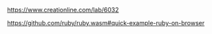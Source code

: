 https://www.creationline.com/lab/6032

https://github.com/ruby/ruby.wasm#quick-example-ruby-on-browser
